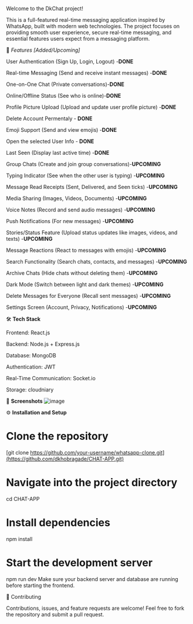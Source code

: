 Welcome to the DkChat project!

This is a full-featured real-time messaging application inspired by WhatsApp, built with modern web technologies.
The project focuses on providing smooth user experience, secure real-time messaging, and essential features users expect from a messaging platform.

🚀 _Features [Added/Upcoming]_

 User Authentication (Sign Up, Login, Logout) -**DONE**

 Real-time Messaging (Send and receive instant messages) -**DONE**

 One-on-One Chat (Private conversations)-**DONE**

 Online/Offline Status (See who is online)-**DONE**

 Profile Picture Upload (Upload and update user profile picture) -**DONE**

 Delete Account Permentaly - **DONE**

 Emoji Support (Send and view emojis) -**DONE**

 Open the selected User Info - **DONE**

 Last Seen (Display last active time) -**DONE**
 
 Group Chats (Create and join group conversations)-**UPCOMING**

 Typing Indicator (See when the other user is typing) -**UPCOMING**

 Message Read Receipts (Sent, Delivered, and Seen ticks) -**UPCOMING**

 Media Sharing (Images, Videos, Documents) -**UPCOMING**

 Voice Notes (Record and send audio messages) -**UPCOMING**

 Push Notifications (For new messages) -**UPCOMING**

 Stories/Status Feature (Upload status updates like images, videos, and texts) -**UPCOMING**

 Message Reactions (React to messages with emojis) -**UPCOMING**

 Search Functionality (Search chats, contacts, and messages) -**UPCOMING**

 Archive Chats (Hide chats without deleting them) -**UPCOMING**

 Dark Mode (Switch between light and dark themes) -**UPCOMING**

 Delete Messages for Everyone (Recall sent messages) -**UPCOMING**

 Settings Screen (Account, Privacy, Notifications) -**UPCOMING**

🛠️ **Tech Stack**

Frontend: React.js 

Backend: Node.js + Express.js

Database: MongoDB 

Authentication: JWT

Real-Time Communication: Socket.io 

Storage: cloudniary

📸 **Screenshots**
![image](https://github.com/user-attachments/assets/5a40a49b-5ad9-4bad-ad6a-1933dfd43e9e)


⚙️ **Installation and Setup**

# Clone the repository
[git clone https://github.com/your-username/whatsapp-clone.git](https://github.com/dkhobragade/CHAT-APP.git)

# Navigate into the project directory
cd CHAT-APP

# Install dependencies
npm install

# Start the development server
npm run dev
Make sure your backend server and database are running before starting the frontend.

🤝 Contributing

Contributions, issues, and feature requests are welcome!
Feel free to fork the repository and submit a pull request.
